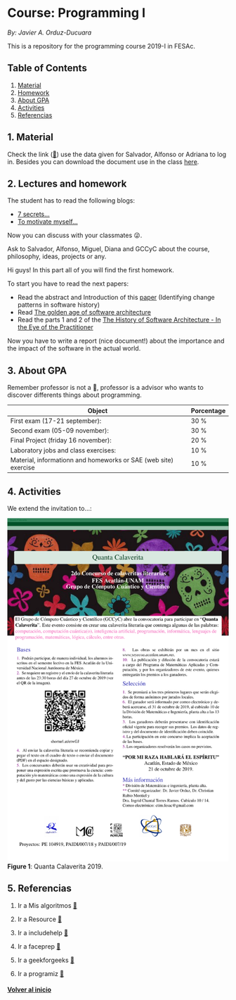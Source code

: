 # Course: Programming I<a name="couproi"></a>
*By: Javier A. Orduz-Ducuara*

This is a repository for the programming course 2019-I in FESAc. 


## Table of Contents

1. [Material](#material)
2. [Homework](#homework)
3. [About GPA](#aboutgpa)
4. [Activities](#activities)
5. [Referencias](#referencias)



## 1. Material  <a name="material"></a>
Check the link ([:link:](http://sae.acatlan.unam.mx/)) use the data given for Salvador, Alfonso or Adriana to log in.
Besides you can download the document use in the class [here](https://www.dropbox.com/s/f5ats3j5liw0fqx/prgrmmng-I-clss.pdf?dl=0).


## 2. Lectures and homework <a name="homework"></a>
The student has to read the following blogs:
- [7 secrets...](https://www.codementor.io/codementorteam/7-secrets-to-staying-motivated-when-learning-to-code-a2dy7hqar) 
- [To motivate myself...](https://www.quora.com/What-can-I-do-to-motivate-myself-for-programming-regularly-for-4-6-hours)

Now you can discuss with your classmates :stuck_out_tongue_winking_eye:.

Ask to Salvador, Alfonso, Miguel, Diana and GCCyC about the course, philosophy, ideas, projects or any.


Hi guys! In this part all of you will find the first homework. 

To start you have to read the next papers:
- Read the abstract and Introduction of this [paper](https://arxiv.org/pdf/1307.1719.pdf) (Identifying change patterns in software history)
- Read [The golden age of software architecture](https://ieeexplore.ieee.org/document/1605176/)
- Read the parts 1 and 2 of the [The History of Software Architecture - In the Eye of the Practitioner](https://arxiv.org/pdf/1806.04055.pdf)

Now you have to write a report (nice document!) about the importance and the impact of the software in the actual world. 
<!---
Print and bring the document next August 15th (wednesday) to discuss in the class. :+1: 
--->


## 3. About GPA <a name="aboutgpa"></a>
Remember professor is not a :cop:, professor is a advisor who wants to discover differents things about 
programming.

   Object                                                         |  Porcentage  |
------------------------------------------------------------------| -------------|
  First exam (17-21 september):                 | 30 %         |
  Second exam (05-09 november):                 | 30 %         |
  Final Project (friday 16 november):                        | 20 %         | 
  Laboratory jobs and class exercises:                            | 10 %         |
  Material, informationn and homeworks or SAE (web site) exercise |10 %          |
  

## 4. Activities <a name="activities"></a>

We extend the invitation to...:

![width='40%'](figs/QuantaCalaverita.png)
**Figure 1**: Quanta Calaverita 2019. 

<!--
\centering
![width='80%'](figs/CTIM_2019_I.jpeg)
\raggedright
\tableofcontents
\clearpage
-->

## 5. Referencias <a name="referencias"></a>
1. Ir a Mis algoritmos [:link:](http://www.mis-algoritmos.com/)

2. Ir a Resource [:link:](https://www.w3resource.com/c-programming/programming-in-c.php)

3. Ir a includehelp [:link:](https://www.includehelp.com/c/)

4. Ir a faceprep [:link:](https://www.faceprep.in/c-programming-questions/)

5. Ir a geekforgeeks [:link:](https://www.geeksforgeeks.org/c-programming-language/)

6. Ir a programiz [:link:](https://www.programiz.com/c-programming)

#### [Volver al inicio](#couproi)




